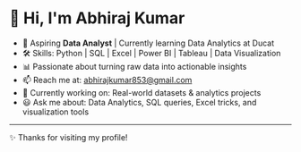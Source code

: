 # 👋 Hi, I'm Abhiraj Kumar  

- 🎯 Aspiring **Data Analyst** | Currently learning Data Analytics at Ducat  
- 🛠️ Skills: Python | SQL | Excel | Power BI | Tableau | Data Visualization  
- 📊 Passionate about turning raw data into actionable insights  
- 📫 Reach me at: abhirajkumar853@gmail.com
- 🌱 Currently working on: Real-world datasets & analytics projects  
- 😃 Ask me about: Data Analytics, SQL queries, Excel tricks, and visualization tools  

---
✨ Thanks for visiting my profile!

<!---
abhirajkr0/abhirajkr0 is a ✨ special ✨ repository because its `README.md` (this file) appears on your GitHub profile.
You can click the Preview link to take a look at your changes.
--->
